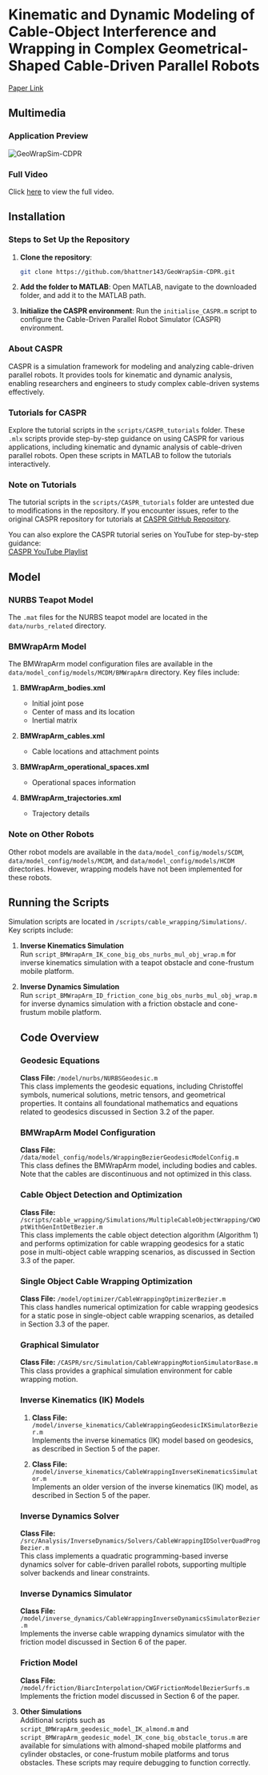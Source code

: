 # Kinematic and Dynamic Modeling of Cable-Object Interference and Wrapping in Complex Geometrical-Shaped Cable-Driven Parallel Robots

[Paper Link](https://www.techrxiv.org/users/788558/articles/1022587-kinematic-and-dynamic-modeling-of-cable-object-interference-and-wrapping-in-complex-geometrical-shaped-cable-driven-parallel-robots)

## Multimedia

### Application Preview
![GeoWrapSim-CDPR](resources/figures/fig_git.png)

### Full Video
Click [here](https://drive.google.com/file/d/1wv_-YRMZ-RpaE7pxipY27WhJc2ZteXAT/view?usp=sharing) to view the full video.

## Installation

### Steps to Set Up the Repository

1. **Clone the repository**:
    ```bash
    git clone https://github.com/bhattner143/GeoWrapSim-CDPR.git
    ```

2. **Add the folder to MATLAB**:
    Open MATLAB, navigate to the downloaded folder, and add it to the MATLAB path.

3. **Initialize the CASPR environment**:
    Run the `initialise_CASPR.m` script to configure the Cable-Driven Parallel Robot Simulator (CASPR) environment.

### About CASPR
CASPR is a simulation framework for modeling and analyzing cable-driven parallel robots. It provides tools for kinematic and dynamic analysis, enabling researchers and engineers to study complex cable-driven systems effectively.

### Tutorials for CASPR

Explore the tutorial scripts in the `scripts/CASPR_tutorials` folder. These `.mlx` scripts provide step-by-step guidance on using CASPR for various applications, including kinematic and dynamic analysis of cable-driven parallel robots. Open these scripts in MATLAB to follow the tutorials interactively.

### Note on Tutorials

The tutorial scripts in the `scripts/CASPR_tutorials` folder are untested due to modifications in the repository. If you encounter issues, refer to the original CASPR repository for tutorials at [CASPR GitHub Repository](https://github.com/darwinlau/CASPR).

You can also explore the CASPR tutorial series on YouTube for step-by-step guidance:  
[CASPR YouTube Playlist](https://www.youtube.com/watch?v=b_24t_j1uQo&list=PLZCfv3Lre4aVbsS8zFYlg2x-kPuB-rrRC)

## Model

### NURBS Teapot Model
The `.mat` files for the NURBS teapot model are located in the `data/nurbs_related` directory.

### BMWrapArm Model
The BMWrapArm model configuration files are available in the `data/model_config/models/MCDM/BMWrapArm` directory. Key files include:

1. **BMWrapArm_bodies.xml**  
    - Initial joint pose  
    - Center of mass and its location  
    - Inertial matrix  

2. **BMWrapArm_cables.xml**  
    - Cable locations and attachment points  

3. **BMWrapArm_operational_spaces.xml**  
    - Operational spaces information  

4. **BMWrapArm_trajectories.xml**  
    - Trajectory details  

### Note on Other Robots
Other robot models are available in the `data/model_config/models/SCDM`, `data/model_config/models/MCDM`, and `data/model_config/models/HCDM` directories. However, wrapping models have not been implemented for these robots.

## Running the Scripts

Simulation scripts are located in `/scripts/cable_wrapping/Simulations/`. Key scripts include:

1. **Inverse Kinematics Simulation**  
    Run `script_BMWrapArm_IK_cone_big_obs_nurbs_mul_obj_wrap.m` for inverse kinematics simulation with a teapot obstacle and cone-frustum mobile platform.

2. **Inverse Dynamics Simulation**  
    Run `script_BMWrapArm_ID_friction_cone_big_obs_nurbs_mul_obj_wrap.m` for inverse dynamics simulation with a friction obstacle and cone-frustum mobile platform.
    ## Code Overview

    ### Geodesic Equations
    **Class File:** `/model/nurbs/NURBSGeodesic.m`  
    This class implements the geodesic equations, including Christoffel symbols, numerical solutions, metric tensors, and geometrical properties. It contains all foundational mathematics and equations related to geodesics discussed in Section 3.2 of the paper.

    ### BMWrapArm Model Configuration
    **Class File:** `/data/model_config/models/WrappingBezierGeodesicModelConfig.m`  
    This class defines the BMWrapArm model, including bodies and cables. Note that the cables are discontinuous and not optimized in this class.

    ### Cable Object Detection and Optimization
    **Class File:** `/scripts/cable_wrapping/Simulations/MultipleCableObjectWrapping/CWOptWithGenIntDetBezier.m`  
    This class implements the cable object detection algorithm (Algorithm 1) and performs optimization for cable wrapping geodesics for a static pose in multi-object cable wrapping scenarios, as discussed in Section 3.3 of the paper.

    ### Single Object Cable Wrapping Optimization
    **Class File:** `/model/optimizer/CableWrappingOptimizerBezier.m`  
    This class handles numerical optimization for cable wrapping geodesics for a static pose in single-object cable wrapping scenarios, as detailed in Section 3.3 of the paper.

    ### Graphical Simulator
    **Class File:** `/CASPR/src/Simulation/CableWrappingMotionSimulatorBase.m`  
    This class provides a graphical simulation environment for cable wrapping motion.

    ### Inverse Kinematics (IK) Models
    1. **Class File:** `/model/inverse_kinematics/CableWrappingGeodesicIKSimulatorBezier.m`  
        Implements the inverse kinematics (IK) model based on geodesics, as described in Section 5 of the paper.

    2. **Class File:** `/model/inverse_kinematics/CableWrappingInverseKinematicsSimulator.m`  
        Implements an older version of the inverse kinematics (IK) model, as described in Section 5 of the paper.

    ### Inverse Dynamics Solver
    **Class File:** `/src/Analysis/InverseDynamics/Solvers/CableWrappingIDSolverQuadProgBezier.m`  
    This class implements a quadratic programming-based inverse dynamics solver for cable-driven parallel robots, supporting multiple solver backends and linear constraints.

    ### Inverse Dynamics Simulator
    **Class File:** `/model/inverse_dynamics/CableWrappingInverseDynamicsSimulatorBezier.m`  
    Implements the inverse cable wrapping dynamics simulator with the friction model discussed in Section 6 of the paper.

    ### Friction Model
    **Class File:** `/model/friction/BiarcInterpolation/CWGFrictionModelBezierSurfs.m`  
    Implements the friction model discussed in Section 6 of the paper.


3. **Other Simulations**  
    Additional scripts such as `script_BMWrapArm_geodesic_model_IK_almond.m` and `script_BMWrapArm_geodesic_model_IK_cone_big_obstacle_torus.m` are available for simulations with almond-shaped mobile platforms and cylinder obstacles, or cone-frustum mobile platforms and torus obstacles. These scripts may require debugging to function correctly.